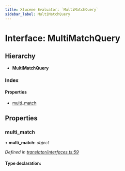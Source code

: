 ```yaml
---
title: Xlucene Evaluator: `MultiMatchQuery`
sidebar_label: MultiMatchQuery
---
```


# Interface: MultiMatchQuery

## Hierarchy

* **MultiMatchQuery**

### Index

#### Properties

* [multi_match](multimatchquery.md#multi_match)

## Properties

###  multi_match

• **multi_match**: *object*

*Defined in [translator/interfaces.ts:59](https://github.com/terascope/teraslice/blob/a3992c27/packages/xlucene-evaluator/src/translator/interfaces.ts#L59)*

#### Type declaration:

